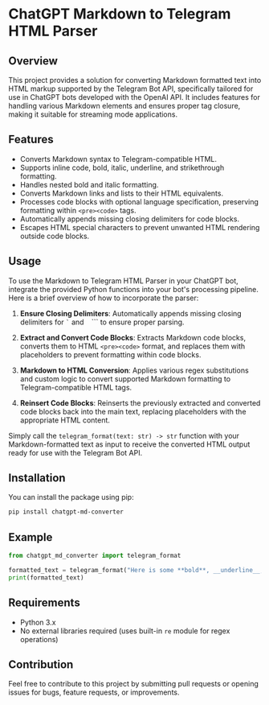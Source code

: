 # ChatGPT Markdown to Telegram HTML Parser

## Overview

This project provides a solution for converting Markdown formatted text into HTML markup supported by the Telegram Bot API, specifically tailored for use in ChatGPT bots developed with the OpenAI API. It includes features for handling various Markdown elements and ensures proper tag closure, making it suitable for streaming mode applications.

## Features

- Converts Markdown syntax to Telegram-compatible HTML.
- Supports inline code, bold, italic, underline, and strikethrough formatting.
- Handles nested bold and italic formatting.
- Converts Markdown links and lists to their HTML equivalents.
- Processes code blocks with optional language specification, preserving formatting within `<pre><code>` tags.
- Automatically appends missing closing delimiters for code blocks.
- Escapes HTML special characters to prevent unwanted HTML rendering outside code blocks.

## Usage

To use the Markdown to Telegram HTML Parser in your ChatGPT bot, integrate the provided Python functions into your bot's processing pipeline. Here is a brief overview of how to incorporate the parser:

1. **Ensure Closing Delimiters**: Automatically appends missing closing delimiters for `` ` `` and ``` ``` ``` to ensure proper parsing.

2. **Extract and Convert Code Blocks**: Extracts Markdown code blocks, converts them to HTML `<pre><code>` format, and replaces them with placeholders to prevent formatting within code blocks.

3. **Markdown to HTML Conversion**: Applies various regex substitutions and custom logic to convert supported Markdown formatting to Telegram-compatible HTML tags.

4. **Reinsert Code Blocks**: Reinserts the previously extracted and converted code blocks back into the main text, replacing placeholders with the appropriate HTML content.

Simply call the `telegram_format(text: str) -> str` function with your Markdown-formatted text as input to receive the converted HTML output ready for use with the Telegram Bot API.

## Installation

You can install the package using pip:

```sh
pip install chatgpt-md-converter
```

## Example

```python
from chatgpt_md_converter import telegram_format

formatted_text = telegram_format("Here is some **bold**, __underline__, and `inline code`.\n```python\nprint('Hello, world!')\n```")
print(formatted_text)
```

## Requirements

- Python 3.x
- No external libraries required (uses built-in `re` module for regex operations)

## Contribution

Feel free to contribute to this project by submitting pull requests or opening issues for bugs, feature requests, or improvements.